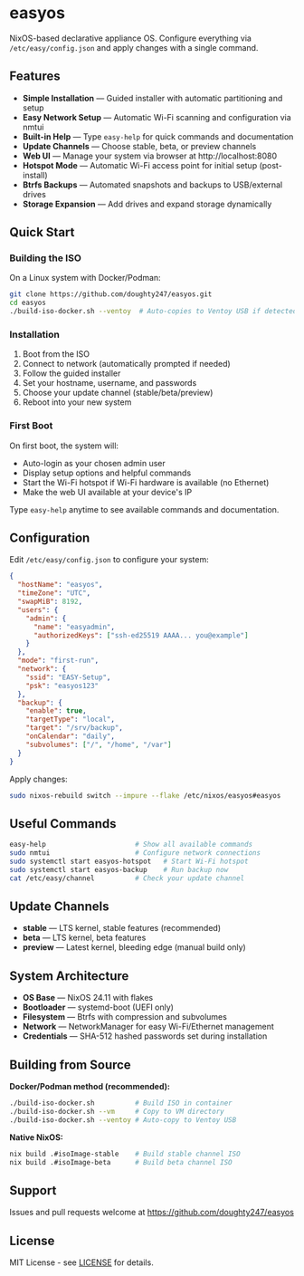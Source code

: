 # easyos

NixOS-based declarative appliance OS. Configure everything via `/etc/easy/config.json` and apply changes with a single command.

## Features

- **Simple Installation** — Guided installer with automatic partitioning and setup
- **Easy Network Setup** — Automatic Wi-Fi scanning and configuration via nmtui
- **Built-in Help** — Type `easy-help` for quick commands and documentation
- **Update Channels** — Choose stable, beta, or preview channels
- **Web UI** — Manage your system via browser at http://localhost:8080
- **Hotspot Mode** — Automatic Wi-Fi access point for initial setup (post-install)
- **Btrfs Backups** — Automated snapshots and backups to USB/external drives
- **Storage Expansion** — Add drives and expand storage dynamically

## Quick Start

### Building the ISO

On a Linux system with Docker/Podman:
```bash
git clone https://github.com/doughty247/easyos.git
cd easyos
./build-iso-docker.sh --ventoy  # Auto-copies to Ventoy USB if detected
```

### Installation

1. Boot from the ISO
2. Connect to network (automatically prompted if needed)
3. Follow the guided installer
4. Set your hostname, username, and passwords
5. Choose your update channel (stable/beta/preview)
6. Reboot into your new system

### First Boot

On first boot, the system will:
- Auto-login as your chosen admin user
- Display setup options and helpful commands
- Start the Wi-Fi hotspot if Wi-Fi hardware is available (no Ethernet)
- Make the web UI available at your device's IP

Type `easy-help` anytime to see available commands and documentation.

## Configuration

Edit `/etc/easy/config.json` to configure your system:

```json
{
  "hostName": "easyos",
  "timeZone": "UTC",
  "swapMiB": 8192,
  "users": {
    "admin": {
      "name": "easyadmin",
      "authorizedKeys": ["ssh-ed25519 AAAA... you@example"]
    }
  },
  "mode": "first-run",
  "network": {
    "ssid": "EASY-Setup",
    "psk": "easyos123"
  },
  "backup": {
    "enable": true,
    "targetType": "local",
    "target": "/srv/backup",
    "onCalendar": "daily",
    "subvolumes": ["/", "/home", "/var"]
  }
}
```

Apply changes:
```bash
sudo nixos-rebuild switch --impure --flake /etc/nixos/easyos#easyos
```

## Useful Commands

```bash
easy-help                      # Show all available commands
sudo nmtui                     # Configure network connections
sudo systemctl start easyos-hotspot   # Start Wi-Fi hotspot
sudo systemctl start easyos-backup    # Run backup now
cat /etc/easy/channel          # Check your update channel
```

## Update Channels

- **stable** — LTS kernel, stable features (recommended)
- **beta** — LTS kernel, beta features
- **preview** — Latest kernel, bleeding edge (manual build only)

## System Architecture

- **OS Base** — NixOS 24.11 with flakes
- **Bootloader** — systemd-boot (UEFI only)
- **Filesystem** — Btrfs with compression and subvolumes
- **Network** — NetworkManager for easy Wi-Fi/Ethernet management
- **Credentials** — SHA-512 hashed passwords set during installation

## Building from Source

**Docker/Podman method (recommended):**
```bash
./build-iso-docker.sh          # Build ISO in container
./build-iso-docker.sh --vm     # Copy to VM directory
./build-iso-docker.sh --ventoy # Auto-copy to Ventoy USB
```

**Native NixOS:**
```bash
nix build .#isoImage-stable    # Build stable channel ISO
nix build .#isoImage-beta      # Build beta channel ISO
```

## Support

Issues and pull requests welcome at https://github.com/doughty247/easyos

## License

MIT License - see [LICENSE](LICENSE) for details.
